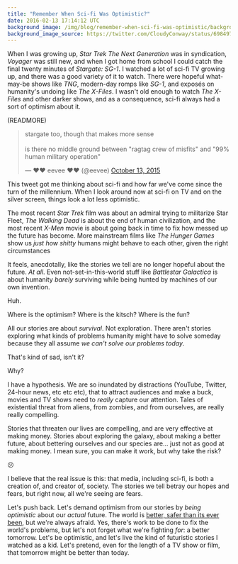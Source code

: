 ```yaml
---
title: "Remember When Sci-fi Was Optimistic?"
date: 2016-02-13 17:14:12 UTC
background_image: /img/blog/remember-when-sci-fi-was-optimistic/background.jpg
background_image_source: https://twitter.com/CloudyConway/status/698497319394738176
---
```


When I was growing up, _Star Trek The Next Generation_ was in syndication, _Voyager_ was still new, and when I got home from school I could catch the final twenty minutes of _Stargate: SG-1_. I watched a lot of sci-fi TV growing up, and there was a good variety of it to watch. There were hopeful what-may-be shows like _TNG_, modern-day romps like _SG-1_, and exposés on humanity's undoing like _The X-Files_. I wasn't old enough to watch _The X-Files_ and other darker shows, and as a consequence, sci-fi always had a sort of optimism about it.

(READMORE)

<blockquote class="twitter-tweet" data-lang="en"><p lang="en" dir="ltr">stargate too, though that makes more sense<br><br>is there no middle ground between &quot;ragtag crew of misfits&quot; and &quot;99% human military operation&quot;</p>&mdash; ♥❤ eevee ❤♥ (@eevee) <a href="https://twitter.com/eevee/status/653841429861527552">October 13, 2015</a></blockquote> <script async src="//platform.twitter.com/widgets.js" charset="utf-8"></script>

This tweet got me thinking about sci-fi and how far we've come since the turn of the millennium. When I look around now at sci-fi on TV and on the silver screen, things look a lot less optimistic. 

The most recent _Star Trek_ film was about an admiral trying to militarize Star Fleet, _The Walking Dead_ is about the end of human civilization, and the most recent _X-Men_ movie is about going back in time to fix how messed up the future has become. More mainstream films like _The Hunger Games_ show us _just how shitty_ humans might behave to each other, given the right circumstances

It feels, anecdotally, like the stories we tell are no longer hopeful about the future. _At all_. Even not-set-in-this-world stuff like _Battlestar Galactica_ is about humanity _barely_ surviving while being hunted by machines of our own invention. 

Huh.

Where is the optimism? Where is the kitsch? Where is the fun?

All our stories are about _survival_. Not exploration. There aren't stories exploring what kinds of problems humanity might have to solve someday because they all assume _we can't solve our problems today_.

That's kind of sad, isn't it?

Why?

I have a hypothesis. We are so inundated by distractions (YouTube, Twitter, 24-hour news, etc etc etc), that to attract audiences and make a buck, movies and TV shows need to _really_ capture our attention. Tales of existential threat from aliens, from zombies, and from ourselves, are really really compelling. 

Stories that threaten our lives are compelling, and are very effective at making money. Stories about exploring the galaxy, about making a better future, about bettering ourselves and our species are... just not as good at making money. I mean sure, you can make it work, but why take the risk?

😕

I believe that the real issue is this: that media, including sci-fi, is both a creation of, and creator of, society. The stories we tell betray our hopes and fears, but right now, all we're seeing are fears.

Let's push back. Let's demand optimism from our stories by _being optimistic_ about our _actual_ future. The world is [better, safer than its ever been](https://www.youtube.com/watch?v=Sm5xF-UYgdg), but we're always afraid. Yes, there's work to be done to fix the world's problems, but let's not forget what we're fighting _for_: a better tomorrow. Let's be optimistic, and let's live the kind of futuristic stories I watched as a kid. Let's pretend, even for the length of a TV show or film, that tomorrow might be better than today.
